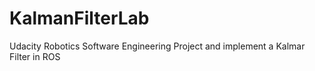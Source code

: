 # KalmanFilterLab
Udacity Robotics Software Engineering Project and implement a Kalmar Filter in ROS
